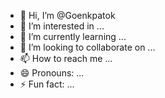 - 👋 Hi, I’m @Goenkpatok
- 👀 I’m interested in ...
- 🌱 I’m currently learning ...
- 💞️ I’m looking to collaborate on ...
- 📫 How to reach me ...
- 😄 Pronouns: ...
- ⚡ Fun fact: ...

<!---
Goenkpatok/Goenkpatok is a ✨ special ✨ repository because its `README.md` (this file) appears on your GitHub profile.
You can click the Preview link to take a look at your changes.
--->
